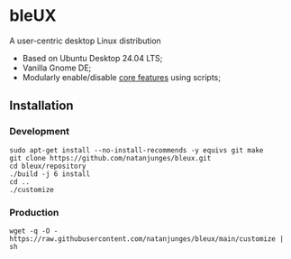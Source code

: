 # bleUX
A user-centric desktop Linux distribution

- Based on Ubuntu Desktop 24.04 LTS;
- Vanilla Gnome DE;
- Modularly enable/disable [core features](https://github.com/natanjunges/bleux/wiki/Features) using scripts;

## Installation
### Development

```shell
sudo apt-get install --no-install-recommends -y equivs git make
git clone https://github.com/natanjunges/bleux.git
cd bleux/repository
./build -j 6 install
cd ..
./customize
```

### Production

```shell
wget -q -O - https://raw.githubusercontent.com/natanjunges/bleux/main/customize | sh
```
